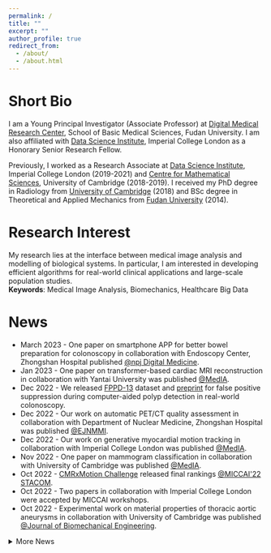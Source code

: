 ```yaml
---
permalink: /
title: ""
excerpt: ""
author_profile: true
redirect_from:
  - /about/
  - /about.html
---
```

# Short Bio
I am a Young Principal Investigator (Associate Professor) at [Digital Medical Research Center](https://miccai.fudan.edu.cn/), School of Basic Medical Sciences, Fudan University. I am also affiliated with [Data Science Institute](https://www.imperial.ac.uk/data-science/), Imperial College London as a Honorary Senior Research Fellow.

Previously, I worked as a Research Associate at [Data Science Institute](https://www.imperial.ac.uk/data-science/), Imperial College London (2019-2021) and [Centre for Mathematical Sciences](https://www.cmih.maths.cam.ac.uk/), University of Cambridge (2018-2019). I received my PhD degree in Radiology from [University of Cambridge](https://www.cam.ac.uk/) (2018) and BSc degree in Theoretical and Applied Mechanics from [Fudan University](https://www.fudan.edu.cn/main.htm) (2014).

# Research Interest
My research lies at the interface between medical image analysis and modelling of biological systems. In particular, I am interested in developing efficient algorithms for real-world clinical applications and large-scale population studies.  
**Keywords**: Medical Image Analysis, Biomechanics, Healthcare Big Data

# News
- March 2023 - One paper on smartphone APP for better bowel preparation for colonoscopy in collaboration with Endoscopy Center, Zhongshan Hospital published [@npj Digital Medicine](https://www.nature.com/articles/s41746-023-00786-y).
- Jan 2023 - One paper on transformer-based cardiac MRI reconstruction in collaboration with Yantai University was published [@MedIA](https://www.sciencedirect.com/science/article/pii/S136184152300021X).
- Dec 2022 - We released [FPPD-13](https://endoboost.miccai.cloud/EndoBoost_FPPD13/) dataset and [preprint](https://arxiv.org/abs/2212.12204) for false positive suppression during computer-aided polyp detection in real-world colonoscopy.
- Dec 2022 - Our work on automatic PET/CT quality assessment in collaboration with Department of Nuclear Medicine, Zhongshan Hospital was published [@EJNMMI](https://link.springer.com/article/10.1007/s00259-022-06078-z).
- Dec 2022 - Our work on generative myocardial motion tracking in collaboration with Imperial College London was published [@MedIA](https://www.sciencedirect.com/science/article/pii/S1361841522003103).
- Nov 2022 - One paper on mammogram classification in collaboration with University of Cambridge was published [@MedIA](https://www.sciencedirect.com/science/article/pii/S1361841522002468).
- Oct 2022 - [CMRxMotion Challenge](http://cmr.miccai.cloud) released final rankings [@MICCAI'22 STACOM](https://stacom.github.io/stacom2022/).
- Oct 2022 - Two papers in collaboration with Imperial College London were accepted by MICCAI workshops.
- Oct 2022 - Experimental work on material properties of thoracic aortic aneurysms in collaboration with University of Cambridge was published [@Journal of Biomechanical Engineering](https://asmedigitalcollection.asme.org/biomechanical/article/144/10/101001/1139387/Association-of-Collagen-Elastin-Glycosaminoglycans).

<details markdown=1>
<summary>More News</summary>
- Aug 2022 - One paper on adversarial MR data augmentation in collaboration with Imperial College London was published [@MedIA](https://www.sciencedirect.com/science/article/pii/S1361841522002304).
- July 2022 - Experimental work on material properties of aortic dissection in collaboration with University of Cambridge and Beijing Institute of Technology was published [@Acta Biomaterialia](https://www.sciencedirect.com/science/article/pii/S1742706122001799).
- Apr 2022 - [CMRxMotion Challenge](http://cmr.miccai.cloud) launched.
- Apr 2022 - One paper on suggestive annotation for brain MRI in collaboration with Imperial College London was published [@MedIA](https://www.sciencedirect.com/science/article/pii/S1361841522000263).
- Feb 2022 - Our work on Bayesian data assimilation for Rt estimation in collaboration with Imperial College London was published [@PLOS Computational Biology](https://journals.plos.org/ploscompbiol/article?id=10.1371/journal.pcbi.1009807).
- Jan 2022 - Our work on zero-pressure shape estimation of vascular tissues in collaboration with University of Cambridge was published [@Journal of Biomechanics](https://www.sciencedirect.com/science/article/pii/S0021929021006618).
- Dec 2021 - One paper on patient-specific FSI analysis for bicuspid aortic valve in collaboration with University of Cambridge and Fuwai Hospital was published [@Journal of Biomechanics](https://www.sciencedirect.com/science/article/pii/S0021929021005674).

</details>



<!--
This is the front page of a website that is powered by the [academicpages template](https://github.com/academicpages/academicpages.github.io) and hosted on GitHub pages. [GitHub pages](https://pages.github.com) is a free service in which websites are built and hosted from code and data stored in a GitHub repository, automatically updating when a new commit is made to the respository. This template was forked from the [Minimal Mistakes Jekyll Theme](https://mmistakes.github.io/minimal-mistakes/) created by Michael Rose, and then extended to support the kinds of content that academics have: publications, talks, teaching, a portfolio, blog posts, and a dynamically-generated CV. You can fork [this repository](https://github.com/academicpages/academicpages.github.io) right now, modify the configuration and markdown files, add your own PDFs and other content, and have your own site for free, with no ads! An older version of this template powers my own personal website at [stuartgeiger.com](http://stuartgeiger.com), which uses [this Github repository](https://github.com/staeiou/staeiou.github.io).

A data-driven personal website
======
Like many other Jekyll-based GitHub Pages templates, academicpages makes you separate the website's content from its form. The content & metadata of your website are in structured markdown files, while various other files constitute the theme, specifying how to transform that content & metadata into HTML pages. You keep these various markdown (.md), YAML (.yml), HTML, and CSS files in a public GitHub repository. Each time you commit and push an update to the repository, the [GitHub pages](https://pages.github.com/) service creates static HTML pages based on these files, which are hosted on GitHub's servers free of charge.

Many of the features of dynamic content management systems (like Wordpress) can be achieved in this fashion, using a fraction of the computational resources and with far less vulnerability to hacking and DDoSing. You can also modify the theme to your heart's content without touching the content of your site. If you get to a point where you've broken something in Jekyll/HTML/CSS beyond repair, your markdown files describing your talks, publications, etc. are safe. You can rollback the changes or even delete the repository and start over -- just be sure to save the markdown files! Finally, you can also write scripts that process the structured data on the site, such as [this one](https://github.com/academicpages/academicpages.github.io/blob/master/talkmap.ipynb) that analyzes metadata in pages about talks to display [a map of every location you've given a talk](https://academicpages.github.io/talkmap.html).

Getting started
======
1. Register a GitHub account if you don't have one and confirm your e-mail (required!)
1. Fork [this repository](https://github.com/academicpages/academicpages.github.io) by clicking the "fork" button in the top right.
1. Go to the repository's settings (rightmost item in the tabs that start with "Code", should be below "Unwatch"). Rename the repository "[your GitHub username].github.io", which will also be your website's URL.
1. Set site-wide configuration and create content & metadata (see below -- also see [this set of diffs](http://archive.is/3TPas) showing what files were changed to set up [an example site](https://getorg-testacct.github.io) for a user with the username "getorg-testacct")
1. Upload any files (like PDFs, .zip files, etc.) to the files/ directory. They will appear at https://[your GitHub username].github.io/files/example.pdf.  
1. Check status by going to the repository settings, in the "GitHub pages" section

Site-wide configuration
------
The main configuration file for the site is in the base directory in [_config.yml](https://github.com/academicpages/academicpages.github.io/blob/master/_config.yml), which defines the content in the sidebars and other site-wide features. You will need to replace the default variables with ones about yourself and your site's github repository. The configuration file for the top menu is in [_data/navigation.yml](https://github.com/academicpages/academicpages.github.io/blob/master/_data/navigation.yml). For example, if you don't have a portfolio or blog posts, you can remove those items from that navigation.yml file to remove them from the header.

Create content & metadata
------
For site content, there is one markdown file for each type of content, which are stored in directories like _publications, _talks, _posts, _teaching, or _pages. For example, each talk is a markdown file in the [_talks directory](https://github.com/academicpages/academicpages.github.io/tree/master/_talks). At the top of each markdown file is structured data in YAML about the talk, which the theme will parse to do lots of cool stuff. The same structured data about a talk is used to generate the list of talks on the [Talks page](https://academicpages.github.io/talks), each [individual page](https://academicpages.github.io/talks/2012-03-01-talk-1) for specific talks, the talks section for the [CV page](https://academicpages.github.io/cv), and the [map of places you've given a talk](https://academicpages.github.io/talkmap.html) (if you run this [python file](https://github.com/academicpages/academicpages.github.io/blob/master/talkmap.py) or [Jupyter notebook](https://github.com/academicpages/academicpages.github.io/blob/master/talkmap.ipynb), which creates the HTML for the map based on the contents of the _talks directory).

**Markdown generator**

I have also created [a set of Jupyter notebooks](https://github.com/academicpages/academicpages.github.io/tree/master/markdown_generator
) that converts a CSV containing structured data about talks or presentations into individual markdown files that will be properly formatted for the academicpages template. The sample CSVs in that directory are the ones I used to create my own personal website at stuartgeiger.com. My usual workflow is that I keep a spreadsheet of my publications and talks, then run the code in these notebooks to generate the markdown files, then commit and push them to the GitHub repository.

How to edit your site's GitHub repository
------
Many people use a git client to create files on their local computer and then push them to GitHub's servers. If you are not familiar with git, you can directly edit these configuration and markdown files directly in the github.com interface. Navigate to a file (like [this one](https://github.com/academicpages/academicpages.github.io/blob/master/_talks/2012-03-01-talk-1.md) and click the pencil icon in the top right of the content preview (to the right of the "Raw | Blame | History" buttons). You can delete a file by clicking the trashcan icon to the right of the pencil icon. You can also create new files or upload files by navigating to a directory and clicking the "Create new file" or "Upload files" buttons.

Example: editing a markdown file for a talk
![Editing a markdown file for a talk](/images/editing-talk.png)

For more info
------
More info about configuring academicpages can be found in [the guide](https://academicpages.github.io/markdown/). The [guides for the Minimal Mistakes theme](https://mmistakes.github.io/minimal-mistakes/docs/configuration/) (which this theme was forked from) might also be helpful. -->
